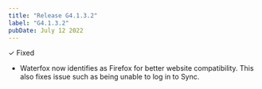 ```yaml
---
title: "Release G4.1.3.2"
label: "G4.1.3.2"
pubDate: July 12 2022
---
```


✓ Fixed

* Waterfox now identifies as Firefox for better website compatibility. This also fixes issue such as being unable to log in to Sync.
